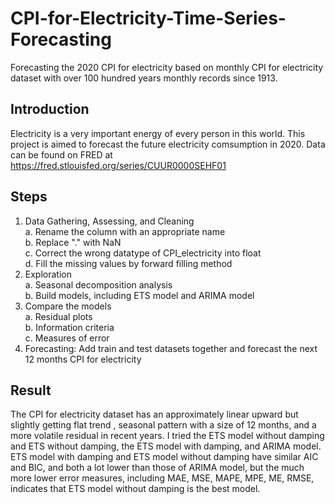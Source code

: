# CPI-for-Electricity-Time-Series-Forecasting
Forecasting the 2020 CPI for electricity based on monthly CPI for electricity dataset with over 100 hundred years monthly records since 1913.
## Introduction
Electricity is a very important energy of every person in this world. This project is aimed to forecast the future electricity comsumption in 2020. Data can be found on FRED at https://fred.stlouisfed.org/series/CUUR0000SEHF01
## Steps
1. Data Gathering, Assessing, and Cleaning
<br>      a. Rename the column with an appropriate name
<br>      b. Replace "." with NaN
<br>      c. Correct the wrong datatype of CPI_electricity into float
<br>      d. Fill the missing values by forward filling method
2. Exploration
<br>      a. Seasonal decomposition analysis
<br>      b. Build models, including ETS model and ARIMA model
3. Compare the models
<br>      a. Residual plots
<br>      b. Information criteria
<br>      c. Measures of error
4. Forecasting: Add train and test datasets together and forecast the next 12 months CPI for electricity
## Result
The CPI for electricity dataset has an approximately linear upward but slightly getting flat trend , seasonal pattern with a size of 12 months, and a more volatile residual in recent years. I tried the ETS model without damping and ETS without damping, the ETS model with damping, and ARIMA model.
ETS model with damping and ETS model without damping have similar AIC and BIC, and both a lot lower than those of ARIMA model, but the much more lower error measures, including MAE, MSE, MAPE, MPE, ME, RMSE, indicates that ETS model without damping is the best model. 
